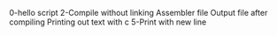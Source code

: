 0-hello script
2-Compile without linking
Assembler file
Output file after compiling
Printing out text with c
5-Print with new line
